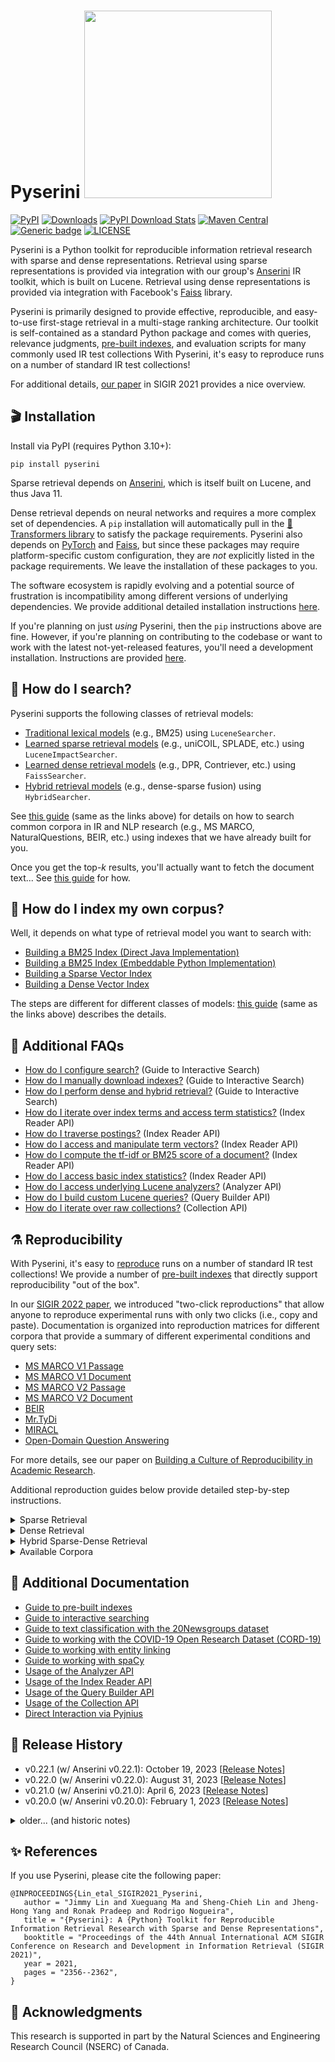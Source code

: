 # Pyserini <img src="docs/pyserini-logo.png" width="300" />

[![PyPI](https://img.shields.io/pypi/v/pyserini?color=brightgreen)](https://pypi.org/project/pyserini/)
[![Downloads](https://static.pepy.tech/personalized-badge/pyserini?period=total&units=international_system&left_color=grey&right_color=brightgreen&left_text=downloads)](https://pepy.tech/project/pyserini)
[![PyPI Download Stats](https://img.shields.io/pypi/dw/pyserini?color=brightgreen)](https://pypistats.org/packages/pyserini)
[![Maven Central](https://img.shields.io/maven-central/v/io.anserini/anserini?color=brightgreen)](https://search.maven.org/search?q=a:anserini)
[![Generic badge](https://img.shields.io/badge/Lucene-v9.5.0-brightgreen.svg)](https://archive.apache.org/dist/lucene/java/9.5.0/)
[![LICENSE](https://img.shields.io/badge/license-Apache-blue.svg?style=flat)](https://www.apache.org/licenses/LICENSE-2.0)

Pyserini is a Python toolkit for reproducible information retrieval research with sparse and dense representations.
Retrieval using sparse representations is provided via integration with our group's [Anserini](http://anserini.io/) IR toolkit, which is built on Lucene.
Retrieval using dense representations is provided via integration with Facebook's [Faiss](https://github.com/facebookresearch/faiss) library.

Pyserini is primarily designed to provide effective, reproducible, and easy-to-use first-stage retrieval in a multi-stage ranking architecture.
Our toolkit is self-contained as a standard Python package and comes with queries, relevance judgments, [pre-built indexes](docs/prebuilt-indexes.md), and evaluation scripts for many commonly used IR test collections
With Pyserini, it's easy to reproduce runs on a number of standard IR test collections!

For additional details, [our paper](https://dl.acm.org/doi/10.1145/3404835.3463238) in SIGIR 2021 provides a nice overview.

## 🎬 Installation

Install via PyPI (requires Python 3.10+):

```
pip install pyserini
```

Sparse retrieval depends on [Anserini](http://anserini.io/), which is itself built on Lucene, and thus Java 11.

Dense retrieval depends on neural networks and requires a more complex set of dependencies.
A `pip` installation will automatically pull in the [🤗 Transformers library](https://github.com/huggingface/transformers) to satisfy the package requirements.
Pyserini also depends on [PyTorch](https://pytorch.org/) and [Faiss](https://github.com/facebookresearch/faiss), but since these packages may require platform-specific custom configuration, they are _not_ explicitly listed in the package requirements.
We leave the installation of these packages to you.

The software ecosystem is rapidly evolving and a potential source of frustration is incompatibility among different versions of underlying dependencies.
We provide additional detailed installation instructions [here](./docs/installation.md).

If you're planning on just _using_ Pyserini, then the `pip` instructions above are fine.
However, if you're planning on contributing to the codebase or want to work with the latest not-yet-released features, you'll need a development installation.
Instructions are provided [here](./docs/installation.md#development-installation).

## 🙋 How do I search?

Pyserini supports the following classes of retrieval models:

+ [Traditional lexical models](docs/usage-search.md#traditional-lexical-models) (e.g., BM25) using `LuceneSearcher`.
+ [Learned sparse retrieval models](docs/usage-search.md#learned-sparse-retrieval-models) (e.g., uniCOIL, SPLADE, etc.) using `LuceneImpactSearcher`.
+ [Learned dense retrieval models](docs/usage-search.md#learned-dense-retrieval-models) (e.g., DPR, Contriever, etc.) using `FaissSearcher`.
+ [Hybrid retrieval models](docs/usage-search.md#hybrid-retrieval-models) (e.g., dense-sparse fusion) using `HybridSearcher`.

See [this guide](docs/usage-search.md) (same as the links above) for details on how to search common corpora in IR and NLP research
(e.g., MS MARCO, NaturalQuestions, BEIR, etc.) using indexes that we have already built for you.

Once you get the top-_k_ results, you'll actually want to fetch the document text...
See [this guide](docs/usage-fetch.md) for how.

## 🙋 How do I index my own corpus?

Well, it depends on what type of retrieval model you want to search with:

+ [Building a BM25 Index (Direct Java Implementation)](docs/usage-index.md#building-a-bm25-index-direct-java-implementation)
+ [Building a BM25 Index (Embeddable Python Implementation)](docs/usage-index.md#building-a-bm25-index-embeddable-python-implementation)
+ [Building a Sparse Vector Index](docs/usage-index.md#building-a-sparse-vector-index)
+ [Building a Dense Vector Index](docs/usage-index.md#building-a-dense-vector-index)

The steps are different for different classes of models:
[this guide](docs/usage-index.md) (same as the links above) describes the details.

## 🙋 Additional FAQs

+ [How do I configure search?](docs/usage-interactive-search.md#how-do-i-configure-search) (Guide to Interactive Search)
+ [How do I manually download indexes?](docs/usage-interactive-search.md#how-do-i-manually-download-indexes) (Guide to Interactive Search)
+ [How do I perform dense and hybrid retrieval?](docs/usage-interactive-search.md#how-do-i-perform-dense-and-hybrid-retrieval) (Guide to Interactive Search)
+ [How do I iterate over index terms and access term statistics?](docs/usage-indexreader.md#how-do-i-iterate-over-index-terms-and-access-term-statistics) (Index Reader API)
+ [How do I traverse postings?](docs/usage-indexreader.md#how-do-i-traverse-postings) (Index Reader API)
+ [How do I access and manipulate term vectors?](docs/usage-indexreader.md#how-do-i-access-and-manipulate-term-vectors) (Index Reader API)
+ [How do I compute the tf-idf or BM25 score of a document?](docs/usage-indexreader.md#how-do-i-compute-the-tf-idf-or-BM25-score-of-a-document) (Index Reader API)
+ [How do I access basic index statistics?](docs/usage-indexreader.md#how-do-i-access-basic-index-statistics) (Index Reader API)
+ [How do I access underlying Lucene analyzers?](docs/usage-analyzer.md) (Analyzer API)
+ [How do I build custom Lucene queries?](docs/usage-querybuilder.md) (Query Builder API)
+ [How do I iterate over raw collections?](docs/usage-collection.md) (Collection API)

## ⚗️ Reproducibility

With Pyserini, it's easy to [reproduce](docs/reproducibility.md) runs on a number of standard IR test collections!
We provide a number of [pre-built indexes](docs/prebuilt-indexes.md) that directly support reproducibility "out of the box".

In our [SIGIR 2022 paper](https://dl.acm.org/doi/10.1145/3477495.3531749), we introduced "two-click reproductions" that allow anyone to reproduce experimental runs with only two clicks (i.e., copy and paste).
Documentation is organized into reproduction matrices for different corpora that provide a summary of different experimental conditions and query sets:

+ [MS MARCO V1 Passage](https://castorini.github.io/pyserini/2cr/msmarco-v1-passage.html)
+ [MS MARCO V1 Document](https://castorini.github.io/pyserini/2cr/msmarco-v1-doc.html)
+ [MS MARCO V2 Passage](https://castorini.github.io/pyserini/2cr/msmarco-v2-passage.html)
+ [MS MARCO V2 Document](https://castorini.github.io/pyserini/2cr/msmarco-v2-doc.html)
+ [BEIR](https://castorini.github.io/pyserini/2cr/beir.html)
+ [Mr.TyDi](https://castorini.github.io/pyserini/2cr/mrtydi.html)
+ [MIRACL](https://castorini.github.io/pyserini/2cr/miracl.html)
+ [Open-Domain Question Answering](https://castorini.github.io/pyserini/2cr/odqa.html)

For more details, see our paper on [Building a Culture of Reproducibility in Academic Research](https://arxiv.org/abs/2212.13534).

Additional reproduction guides below provide detailed step-by-step instructions.

<details>
<summary>Sparse Retrieval</summary>

### Sparse Retrieval

+ Reproducing [Robust04 baselines for ad hoc retrieval](docs/experiments-robust04.md)
+ Reproducing the [BM25 baseline for MS MARCO V1 Passage Ranking](docs/experiments-msmarco-passage.md)
+ Reproducing the [BM25 baseline for MS MARCO V1 Document Ranking](docs/experiments-msmarco-doc.md)
+ Reproducing the [multi-field BM25 baseline for MS MARCO V1 Document Ranking from Elasticsearch](docs/experiments-elastic.md)
+ Reproducing [BM25 baselines on the MS MARCO V2 Collections](docs/experiments-msmarco-v2.md)
+ Reproducing LTR filtering experiments: [MS MARCO V1 Passage](docs/experiments-ltr-msmarco-passage-reranking.md), [MS MARCO V1 Document](docs/experiments-ltr-msmarco-document-reranking.md)
+ Reproducing IRST experiments on the [MS MARCO V1 Collections](docs/experiments-msmarco-irst.md)
+ Reproducing DeepImpact: [MS MARCO V1 Passage](docs/experiments-deepimpact.md)
+ Reproducing uniCOIL with doc2query-T5: [MS MARCO V1](docs/experiments-unicoil.md), [MS MARCO V2](docs/experiments-msmarco-v2-unicoil.md)
+ Reproducing uniCOIL with TILDE: [MS MARCO V1 Passage](docs/experiments-unicoil-tilde-expansion.md), [MS MARCO V2 Passage](docs/experiments-msmarco-v2-unicoil-tilde-expansion.md)
+ Reproducing SPLADEv2: [MS MARCO V1 Passage](docs/experiments-spladev2.md)
+ Reproducing [Mr. TyDi experiments](https://github.com/castorini/mr.tydi/blob/main/README.md#1-bm25)
+ Reproducing [BM25 baselines for HC4](docs/experiments-hc4-v1.0.md)
+ Reproducing [BM25 baselines for HC4 on NeuCLIR22](docs/experiments-hc4-neuclir22.md)
+ Reproducing [SLIM experiments](docs/experiments-slim.md)
+ [Baselines](docs/experiments-kilt.md) for [KILT](https://github.com/facebookresearch/KILT): a benchmark for Knowledge Intensive Language Tasks
+ [Baselines](docs/experiments-tripclick-doc.md) for [TripClick](https://tripdatabase.github.io/tripclick/): a large-scale dataset of click logs in the health domain
+ [Baselines](https://github.com/castorini/anserini/blob/master/docs/experiments-fever.md) (in Anserini) for the [FEVER (Fact Extraction and VERification)](https://fever.ai/) dataset

</details>
<details>
<summary>Dense Retrieval</summary>

### Dense Retrieval

+ Reproducing TCT-ColBERTv1 experiments: [MS MARCO V1](docs/experiments-tct_colbert.md)
+ Reproducing TCT-ColBERTv2 experiments: [MS MARCO V1](docs/experiments-tct_colbert-v2.md), [MS MARCO V2](docs/experiments-msmarco-v2-tct_colbert-v2.md)
+ Reproducing [DPR experiments](docs/experiments-dpr.md)
+ Reproducing [BPR experiments](docs/experiments-bpr.md)
+ Reproducing [ANCE experiments](docs/experiments-ance.md)
+ Reproducing [DistilBERT KD experiments](docs/experiments-distilbert_kd.md)
+ Reproducing [DistilBERT Balanced Topic Aware Sampling experiments](docs/experiments-distilbert_tasb.md)
+ Reproducing [SBERT dense retrieval experiments](docs/experiments-sbert.md)
+ Reproducing [ADORE dense retrieval experiments](docs/experiments-adore.md)
+ Reproducing [Vector PRF experiments](docs/experiments-vector-prf.md)
+ Reproducing [ANCE-PRF experiments](docs/experiments-ance-prf.md)
+ Reproducing [Mr. TyDi experiments](https://github.com/castorini/mr.tydi/blob/main/README.md#2-mdpr)
+ Reproducing [DKRR experiments](docs/experiments-dkrr.md)

</details>
<details>
<summary>Hybrid Sparse-Dense Retrieval</summary>

### Hybrid Sparse-Dense Retrieval

+ Reproducing [uniCOIL + TCT-ColBERTv2 experiments on the MS MARCO V2 Collections](docs/experiments-msmarco-v2-hybrid.md)

</details>
<details>
<summary>Available Corpora</summary>

### Available Corpora

| Corpora                                                                                                                                   |   Size | Checksum                           |
|:------------------------------------------------------------------------------------------------------------------------------------------|-------:|:-----------------------------------|
| [MS MARCO V1 passage: uniCOIL (noexp)](https://rgw.cs.uwaterloo.ca/JIMMYLIN-bucket0/data/msmarco-passage-unicoil-noexp.tar)               | 2.7 GB | `f17ddd8c7c00ff121c3c3b147d2e17d8` |
| [MS MARCO V1 passage: uniCOIL (d2q-T5)](https://rgw.cs.uwaterloo.ca/JIMMYLIN-bucket0/data/msmarco-passage-unicoil.tar)                    | 3.4 GB | `78eef752c78c8691f7d61600ceed306f` |
| [MS MARCO V1 doc: uniCOIL (noexp)](https://rgw.cs.uwaterloo.ca/JIMMYLIN-bucket0/data/msmarco-doc-segmented-unicoil-noexp.tar)             |  11 GB | `11b226e1cacd9c8ae0a660fd14cdd710` |
| [MS MARCO V1 doc: uniCOIL (d2q-T5)](https://rgw.cs.uwaterloo.ca/JIMMYLIN-bucket0/data/msmarco-doc-segmented-unicoil.tar)                  |  19 GB | `6a00e2c0c375cb1e52c83ae5ac377ebb` |
| [MS MARCO V2 passage: uniCOIL (noexp)](https://rgw.cs.uwaterloo.ca/JIMMYLIN-bucket0/data/msmarco_v2_passage_unicoil_noexp_0shot.tar)      |  24 GB | `d9cc1ed3049746e68a2c91bf90e5212d` |
| [MS MARCO V2 passage: uniCOIL (d2q-T5)](https://rgw.cs.uwaterloo.ca/JIMMYLIN-bucket0/data/msmarco_v2_passage_unicoil_0shot.tar)           |  41 GB | `1949a00bfd5e1f1a230a04bbc1f01539` |
| [MS MARCO V2 doc: uniCOIL (noexp)](https://rgw.cs.uwaterloo.ca/JIMMYLIN-bucket0/data/msmarco_v2_doc_segmented_unicoil_noexp_0shot_v2.tar) |  55 GB | `97ba262c497164de1054f357caea0c63` |
| [MS MARCO V2 doc: uniCOIL (d2q-T5)](https://rgw.cs.uwaterloo.ca/JIMMYLIN-bucket0/data/msmarco_v2_doc_segmented_unicoil_0shot_v2.tar)      |  72 GB | `c5639748c2cbad0152e10b0ebde3b804` |
</details>

## 📃 Additional Documentation

+ [Guide to pre-built indexes](docs/prebuilt-indexes.md)
+ [Guide to interactive searching](docs/usage-interactive-search.md)
+ [Guide to text classification with the 20Newsgroups dataset](docs/experiments-20newgroups.md)
+ [Guide to working with the COVID-19 Open Research Dataset (CORD-19)](docs/working-with-cord19.md)
+ [Guide to working with entity linking](https://github.com/castorini/pyserini/blob/master/docs/working-with-entity-linking.md)
+ [Guide to working with spaCy](https://github.com/castorini/pyserini/blob/master/docs/working-with-spacy.md)
+ [Usage of the Analyzer API](docs/usage-analyzer.md)
+ [Usage of the Index Reader API](docs/usage-indexreader.md)
+ [Usage of the Query Builder API](docs/usage-querybuilder.md)
+ [Usage of the Collection API](docs/usage-collection.md)
+ [Direct Interaction via Pyjnius](docs/usage-pyjnius.md)

## 📜️ Release History

+ v0.22.1 (w/ Anserini v0.22.1): October 19, 2023 [[Release Notes](docs/release-notes/release-notes-v0.22.1.md)]
+ v0.22.0 (w/ Anserini v0.22.0): August 31, 2023 [[Release Notes](docs/release-notes/release-notes-v0.22.0.md)]
+ v0.21.0 (w/ Anserini v0.21.0): April 6, 2023 [[Release Notes](docs/release-notes/release-notes-v0.21.0.md)]
+ v0.20.0 (w/ Anserini v0.20.0): February 1, 2023 [[Release Notes](docs/release-notes/release-notes-v0.20.0.md)]

<details>
<summary>older... (and historic notes)</summary>

+ v0.19.2 (w/ Anserini v0.16.2): December 16, 2022 [[Release Notes](docs/release-notes/release-notes-v0.19.2.md)]
+ v0.19.1 (w/ Anserini v0.16.1): November 12, 2022 [[Release Notes](docs/release-notes/release-notes-v0.19.1.md)]
+ v0.19.0 (w/ Anserini v0.16.1): November 2, 2022 [[Release Notes](docs/release-notes/release-notes-v0.19.0.md)] [[Known Issues](docs/release-notes/known-issues-v0.19.0.md)]
+ v0.18.0 (w/ Anserini v0.15.0): September 26, 2022 [[Release Notes](docs/release-notes/release-notes-v0.18.0.md)] (First release based on Lucene 9)
+ v0.17.1 (w/ Anserini v0.14.4): August 13, 2022 [[Release Notes](docs/release-notes/release-notes-v0.17.1.md)] (Final release based on Lucene 8)
+ v0.17.0 (w/ Anserini v0.14.3): May 28, 2022 [[Release Notes](docs/release-notes/release-notes-v0.17.0.md)]
+ v0.16.1 (w/ Anserini v0.14.3): May 12, 2022 [[Release Notes](docs/release-notes/release-notes-v0.16.1.md)]
+ v0.16.0 (w/ Anserini v0.14.1): March 1, 2022 [[Release Notes](docs/release-notes/release-notes-v0.16.0.md)]
+ v0.15.0 (w/ Anserini v0.14.0): January 21, 2022 [[Release Notes](docs/release-notes/release-notes-v0.15.0.md)]
+ v0.14.0 (w/ Anserini v0.13.5): November 8, 2021 [[Release Notes](docs/release-notes/release-notes-v0.14.0.md)]
+ v0.13.0 (w/ Anserini v0.13.1): July 3, 2021 [[Release Notes](docs/release-notes/release-notes-v0.13.0.md)]
+ v0.12.0 (w/ Anserini v0.12.0): May 5, 2021 [[Release Notes](docs/release-notes/release-notes-v0.12.0.md)]
+ v0.11.0.0: February 18, 2021 [[Release Notes](docs/release-notes/release-notes-v0.11.0.0.md)]
+ v0.10.1.0: January 8, 2021 [[Release Notes](docs/release-notes/release-notes-v0.10.1.0.md)]
+ v0.10.0.1: December 2, 2020 [[Release Notes](docs/release-notes/release-notes-v0.10.0.1.md)]
+ v0.10.0.0: November 26, 2020 [[Release Notes](docs/release-notes/release-notes-v0.10.0.0.md)]
+ v0.9.4.0: June 26, 2020 [[Release Notes](docs/release-notes/release-notes-v0.9.4.0.md)]
+ v0.9.3.1: June 11, 2020 [[Release Notes](docs/release-notes/release-notes-v0.9.3.1.md)]
+ v0.9.3.0: May 27, 2020 [[Release Notes](docs/release-notes/release-notes-v0.9.3.0.md)]
+ v0.9.2.0: May 15, 2020 [[Release Notes](docs/release-notes/release-notes-v0.9.2.0.md)]
+ v0.9.1.0: May 6, 2020 [[Release Notes](docs/release-notes/release-notes-v0.9.1.0.md)]
+ v0.9.0.0: April 18, 2020 [[Release Notes](docs/release-notes/release-notes-v0.9.0.0.md)]
+ v0.8.1.0: March 22, 2020 [[Release Notes](docs/release-notes/release-notes-v0.8.1.0.md)]
+ v0.8.0.0: March 12, 2020 [[Release Notes](docs/release-notes/release-notes-v0.8.0.0.md)]
+ v0.7.2.0: January 25, 2020 [[Release Notes](docs/release-notes/release-notes-v0.7.2.0.md)]
+ v0.7.1.0: January 9, 2020 [[Release Notes](docs/release-notes/release-notes-v0.7.1.0.md)]
+ v0.7.0.0: December 13, 2019 [[Release Notes](docs/release-notes/release-notes-v0.7.0.0.md)]
+ v0.6.0.0: November 2, 2019

## 📜️ Historical Notes

⁉️ **Lucene 8 to Lucene 9 Transition.**
In 2022, Pyserini underwent a transition from Lucene 8 to Lucene 9.
Most of the pre-built indexes have been rebuilt using Lucene 9, but there are a few still based on Lucene 8.

More details:

+ [PyPI v0.17.1](https://pypi.org/project/pyserini/0.17.1/) (commit [`33c87c`](https://github.com/castorini/pyserini/commit/33c87c982d543d65e0ba1b4c94ee865fd9a6040e), released 2022/08/13) is the last Pyserini release built on Lucene 8, based on [Anserini v0.14.4](https://github.com/castorini/anserini/releases/tag/anserini-0.14.4).
Thereafter, Anserini trunk was upgraded to Lucene 9.
+ [PyPI v0.18.0](https://pypi.org/project/pyserini/0.18.0/) (commit [`5fab14`](https://github.com/castorini/pyserini/commit/5fab143f64ed067ecf619c7d83ecd846aa494fbe), released 2022/09/26) is built on [Anserini v0.15.0](https://github.com/castorini/anserini/releases/tag/anserini-0.15.0), using Lucene 9.
Thereafter, Pyserini trunk advanced to Lucene 9.

Explanations:

+ **What's the impact?**
Indexes built with Lucene 8 are not fully compatible with Lucene 9 code (see [Anserini #1952](https://github.com/castorini/anserini/issues/1952)).
The workaround is to disable consistent tie-breaking, which happens automatically if a Lucene 8 index is detected by Pyserini.
However, Lucene 9 code running on Lucene 8 indexes will give slightly different results than Lucene 8 code running on Lucene 8 indexes.
Note that Lucene 8 code is _not_ able to read indexes built with Lucene 9.

+ **Why is this necessary?**
Although disruptive, an upgrade to Lucene 9 is necessary to take advantage of Lucene's HNSW indexes, which will increase the capabilities of Pyserini and open up the design space of dense/sparse hybrids.

With v0.11.0.0 and before, Pyserini versions adopted the convention of _X.Y.Z.W_, where _X.Y.Z_ tracks the version of Anserini, and _W_ is used to distinguish different releases on the Python end.
Starting with Anserini v0.12.0, Anserini and Pyserini versions have become decoupled.

Anserini is designed to work with JDK 11.
There was a JRE path change above JDK 9 that breaks pyjnius 1.2.0, as documented in [this issue](https://github.com/kivy/pyjnius/issues/304), also reported in Anserini [here](https://github.com/castorini/anserini/issues/832) and [here](https://github.com/castorini/anserini/issues/805).
This issue was fixed with pyjnius 1.2.1 (released December 2019).
The previous error was documented in [this notebook](https://github.com/castorini/anserini-notebooks/blob/master/pyjnius_demo.ipynb) and [this notebook](https://github.com/castorini/anserini-notebooks/blob/master/pyjnius_demo_jvm_issue_fix.ipynb) documents the fix.

</details>

## ✨ References

If you use Pyserini, please cite the following paper: 

```
@INPROCEEDINGS{Lin_etal_SIGIR2021_Pyserini,
   author = "Jimmy Lin and Xueguang Ma and Sheng-Chieh Lin and Jheng-Hong Yang and Ronak Pradeep and Rodrigo Nogueira",
   title = "{Pyserini}: A {Python} Toolkit for Reproducible Information Retrieval Research with Sparse and Dense Representations",
   booktitle = "Proceedings of the 44th Annual International ACM SIGIR Conference on Research and Development in Information Retrieval (SIGIR 2021)",
   year = 2021,
   pages = "2356--2362",
}
```

## 🙏 Acknowledgments

This research is supported in part by the Natural Sciences and Engineering Research Council (NSERC) of Canada.
